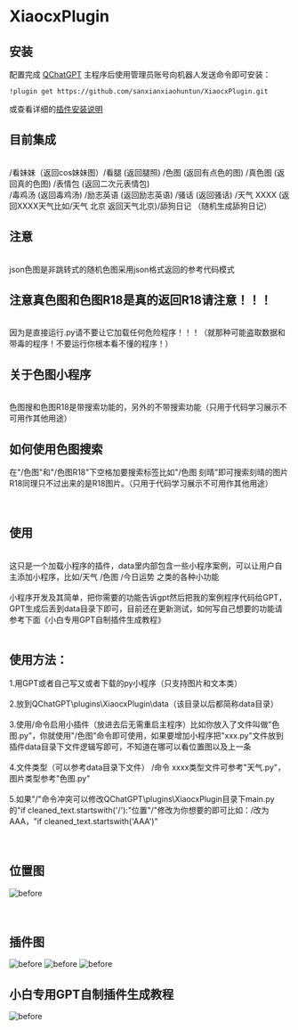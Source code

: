 # XiaocxPlugin

## 安装
配置完成 [QChatGPT](https://github.com/RockChinQ/QChatGPT) 主程序后使用管理员账号向机器人发送命令即可安装：<br />

```
!plugin get https://github.com/sanxianxiaohuntun/XiaocxPlugin.git
```
或查看详细的[插件安装说明](https://github.com/RockChinQ/QChatGPT/wiki/5-%E6%8F%92%E4%BB%B6%E4%BD%BF%E7%94%A8)
## 目前集成<br />
&nbsp;<br />
/看妹妹（返回cos妹妹图）/看腿 (返回腿照) /色图 (返回有点色的图) /真色图 (返回真的色图) /表情包 (返回二次元表情包) <br />
/毒鸡汤 (返回毒鸡汤) /励志英语 (返回励志英语) /骚话 (返回骚话) /天气 XXXX (返回XXXX天气比如/天气 北京 返回天气北京)/舔狗日记 （随机生成舔狗日记）
&nbsp;<br />
## 注意<br />
&nbsp;<br />
json色图是非跳转式的随机色图采用json格式返回的参考代码模式
&nbsp;<br />
## 注意真色图和色图R18是真的返回R18请注意！！！
&nbsp;<br />
因为是直接运行.py请不要让它加载任何危险程序！！！（就那种可能盗取数据和带毒的程序！不要运行你根本看不懂的程序！）
&nbsp;<br />
## 关于色图小程序<br />
&nbsp;<br />
色图搜和色图R18是带搜索功能的，另外的不带搜索功能（只用于代码学习展示不可用作其他用途）
&nbsp;<br />
## 如何使用色图搜索<br />
在"/色图"和"/色图R18"下空格加要搜索标签比如"/色图 刻晴"即可搜索刻晴的图片R18同理只不过出来的是R18图片。（只用于代码学习展示不可用作其他用途）
&nbsp;<br />
&nbsp;<br />
&nbsp;<br />
## 使用

&nbsp;<br />
这只是一个加载小程序的插件，data里内部包含一些小程序案例，可以让用户自主添加小程序，比如/天气 /色图 /今日运势 之类的各种小功能<br />
&nbsp;<br />
小程序开发及其简单，把你需要的功能告诉gpt然后把我的案例程序代码给GPT，GPT生成后丢到data目录下即可，目前还在更新测试，如何写自己想要的功能请参考下面《小白专用GPT自制插件生成教程》<br />
&nbsp;<br />
## 使用方法：
1.用GPT或者自己写又或者下载的py小程序（只支持图片和文本类）<br />
&nbsp;<br />
2.放到QChatGPT\plugins\XiaocxPlugin\data（该目录以后都简称data目录）<br />
&nbsp;<br />
3.使用/命令启用小插件（放进去后无需重启主程序）比如你放入了文件叫做"色图.py"，你就使用"/色图"命令即可使用，如果要增加小程序把"xxx.py"文件放到插件data目录下文件逻辑写即可，不知道在哪可以看位置图以及上一条<br />
&nbsp;<br />
4.文件类型（可以参考data目录下文件） /命令 xxxx类型文件可参考"天气.py"，图片类型参考"色图.py"<br />
&nbsp;<br />
5.如果"/"命令冲突可以修改QChatGPT\plugins\XiaocxPlugin目录下main.py的"if cleaned_text.startswith('/'):"位置"/"修改为你想要的即可比如：/改为AAA，"if cleaned_text.startswith('AAA')"<br />
&nbsp;<br />
&nbsp;<br />
## 位置图
![before](https://raw.githubusercontent.com/sanxianxiaohuntun/wodecuntu12/refs/heads/main/%E4%BD%8D%E7%BD%AE.png)
&nbsp;<br />
&nbsp;<br />
&nbsp;<br />
## 插件图
![before](https://raw.githubusercontent.com/sanxianxiaohuntun/wodecuntu12/refs/heads/main/%E8%89%B2%E5%9B%BE.png)
![before](https://raw.githubusercontent.com/sanxianxiaohuntun/wodecuntu12/refs/heads/main/%E5%A4%A9%E6%B0%94.png)
![before](https://raw.githubusercontent.com/sanxianxiaohuntun/wodecuntu12/refs/heads/main/%E5%A4%9A%E4%B8%AA.png)

## 小白专用GPT自制插件生成教程

![before](https://raw.githubusercontent.com/sanxianxiaohuntun/wodecuntu12/refs/heads/main/%E6%95%99%E5%AD%A6.jpg)
